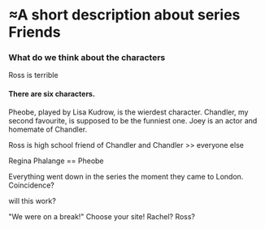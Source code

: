 ≈A short description about series Friends
=========================================

### What do we think about the characters

Ross is terrible

#### There are six characters.

Pheobe, played by Lisa Kudrow, is the wierdest character.
Chandler, my second favourite, is supposed to be the funniest one.
Joey is an actor and homemate of Chandler.

Ross is high school friend of Chandler and Chandler >> everyone else

Regina Phalange == Pheobe

Everything went down in the series the moment they came to London.
Coincidence?


will this work?


"We were on a break!" Choose your site! Rachel? Ross?
